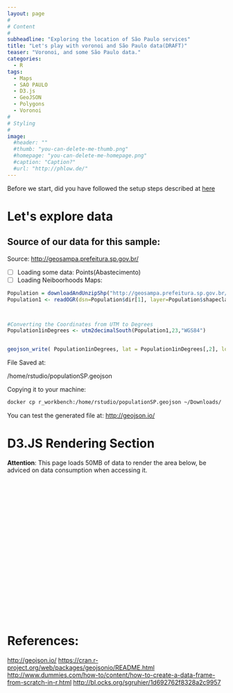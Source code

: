 ```yaml
---
layout: page
#
# Content
#
subheadline: "Exploring the location of São Paulo services"
title: "Let's play with voronoi and São Paulo data(DRAFT)"
teaser: "Voronoi, and some São Paulo data."
categories:
  - R
tags:
  - Maps
  - SAO PAULO
  - D3.js
  - GeoJSON
  - Polygons
  - Voronoi
#
# Styling
#
image:
  #header: ""
  #thumb: "you-can-delete-me-thumb.png"
  #homepage: "you-can-delete-me-homepage.png"
  #caption: "Caption?"
  #url: "http://phlow.de/"
---
```


Before we start, did you have followed the setup steps described at [here]({{site.url}}/RStudioSetup)

# Let's explore data

## Source of our data for this sample:

Source: http://geosampa.prefeitura.sp.gov.br/


- [ ] Loading some data: Points(Abastecimento)
- [ ] Loading Neiboorhoods Maps:

```R
Population = downloadAndUnzipShp("http://geosampa.prefeitura.sp.gov.br/PaginasPublicas/downloadArquivoOL.aspx?orig=DownloadCamadas&arq=02_Popula%E7%E3o%5C%5CDensidade%20Demogr%E1fica%5C%5CShapefile%5C%5CSAD69_SHP_densidade_demografica_2010&arqTipo=Shapefile")
Population1 <- readOGR(dsn=Population$dir[1], layer=Population$shapeclass[1])



#Converting the Coordinates from UTM to Degrees
Population1inDegrees <- utm2decimalSouth(Population1,23,"WGS84")


geojson_write( Population1inDegrees, lat = Population1inDegrees[,2], lon = Population1inDegrees[,1],file = "/home/rstudio/populationSP")

```



File Saved at:

/home/rstudio/populationSP.geojson

Copying it to your machine:

```bash
docker cp r_workbench:/home/rstudio/populationSP.geojson ~/Downloads/
```

You can test the generated file at: http://geojson.io/


# D3.JS Rendering Section

**Attention**: This page loads 50MB of data to render the area below, be adviced on data consumption when accessing it.

<meta charset="utf-8">
<style>

.land {
  fill: #ddd;
}

.state-borders {
  fill: none;
  stroke: #fff;
}

.airport-arc {
  fill: none;
}

.airport:hover .airport-arc {
  stroke: #f00;
}

.airport-cell {
  fill: none;
  stroke: #000;
  stroke-opacity: 0.1;
  pointer-events: all;
}

</style>
<svg width="960" height="600"></svg>
<script src="https://d3js.org/d3.v4.min.js"></script>
<script src="https://d3js.org/topojson.v1.min.js"></script>
<script>

var svg = d3.select("svg"),
    width = +svg.attr("width"),
    height = +svg.attr("height");

var projection = d3.geoAlbers()
    .translate([width / 2, height / 2])
    .scale(1280);

var radius = d3.scaleSqrt()
    .domain([0, 100])
    .range([0, 14]);

var path = d3.geoPath()
    .projection(projection)
    .pointRadius(2.5);

var voronoi = d3.voronoi()
    .extent([[-1, -1], [width + 1, height + 1]]);

d3.queue()
    .defer(d3.json, "http://bl.ocks.org/mbostock/raw/4090846/us.json")
    .defer(d3.csv, "http://bl.ocks.org/mbostock/raw/7608400/e5974d9bba45bc9ab272d98dd7427567aafd55bc/airports.csv", typeAirport)
    .defer(d3.csv, "http://bl.ocks.org/mbostock/raw/7608400/e5974d9bba45bc9ab272d98dd7427567aafd55bc/flights.csv", typeFlight)
    .await(ready);

function ready(error, us, airports, flights) {
  if (error) throw error;

  var airportByIata = d3.map(airports, function(d) { return d.iata; });

  flights.forEach(function(flight) {
    var source = airportByIata.get(flight.origin),
        target = airportByIata.get(flight.destination);
    source.arcs.coordinates.push([source, target]);
    target.arcs.coordinates.push([target, source]);
  });

  airports = airports
      .filter(function(d) { return d.arcs.coordinates.length; });

  svg.append("path")
      .datum(topojson.feature(us, us.objects.land))
      .attr("class", "land")
      .attr("d", path);

  svg.append("path")
      .datum(topojson.mesh(us, us.objects.states, function(a, b) { return a !== b; }))
      .attr("class", "state-borders")
      .attr("d", path);

  svg.append("path")
      .datum({type: "MultiPoint", coordinates: airports})
      .attr("class", "airport-dots")
      .attr("d", path);

  var airport = svg.selectAll(".airport")
    .data(airports)
    .enter().append("g")
      .attr("class", "airport");

  airport.append("title")
      .text(function(d) { return d.iata + "\n" + d.arcs.coordinates.length + " flights"; });

  airport.append("path")
      .attr("class", "airport-arc")
      .attr("d", function(d) { return path(d.arcs); });

  airport.append("path")
      .data(voronoi.polygons(airports.map(projection)))
      .attr("class", "airport-cell")
      .attr("d", function(d) { return d ? "M" + d.join("L") + "Z" : null; });
}

function typeAirport(d) {
  d[0] = +d.longitude;
  d[1] = +d.latitude;
  d.arcs = {type: "MultiLineString", coordinates: []};
  return d;
}

function typeFlight(d) {
  d.count = +d.count;
  return d;
}

</script>

# References:
http://geojson.io/
https://cran.r-project.org/web/packages/geojsonio/README.html
http://www.dummies.com/how-to/content/how-to-create-a-data-frame-from-scratch-in-r.html
http://bl.ocks.org/sgruhier/1d692762f8328a2c9957

